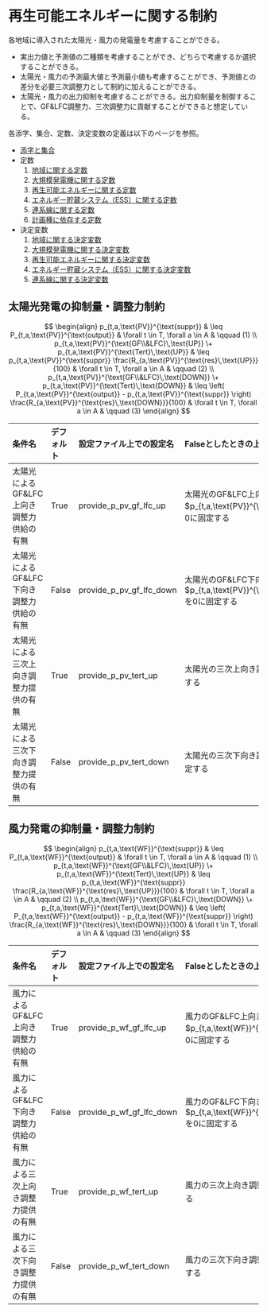 # 再生可能エネルギーに関する制約

各地域に導入された太陽光・風力の発電量を考慮することができる。

- 実出力値と予測値の二種類を考慮することができ、どちらで考慮するか選択することができる。
- 太陽光・風力の予測最大値と予測最小値も考慮することができ、予測値との差分を必要三次調整力として制約に加えることができる。
- 太陽光・風力の出力抑制を考慮することができる。出力抑制量を制御することで、GF&LFC調整力、三次調整力に貢献することができると想定している。

各添字、集合、定数、決定変数の定義は以下のページを参照。
- [添字と集合](../03_set_and_index.md)
- 定数
  1. [地域に関する定数](../04_parameter/01_area.md)
  2. [大規模発電機に関する定数](../04_parameter/02_generator.md)
  3. [再生可能エネルギーに関する定数](../04_parameter/03_re.md)
  4. [エネルギー貯蔵システム（ESS）に関する定数](../04_parameter/04_ess.md)
  5. [連系線に関する定数](../04_parameter/05_tie.md)
  6. [計画種に依存する定数](../04_parameter/06_depend_on_scheduling_kind.md)
- 決定変数
  1. [地域に関する決定変数](../05_variable/01_area.md)
  2. [大規模発電機に関する決定変数](../05_variable/02_geneation.md)
  3. [再生可能エネルギーに関する決定変数](../05_variable/03_re.md)
  4. [エネルギー貯蔵システム（ESS）に関する決定変数](../05_variable/04_ess.md)
  5. [連系線に関する決定変数](../05_variable/05_tie.md)


## 太陽光発電の抑制量・調整力制約

$$
\begin{align}
   p_{t,a,\text{PV}}^{\text{suppr}}
    & \leq P_{t,a,\text{PV}}^{\text{output}}
    & \forall t \in T, \forall a \in A
    & \qquad (1)
\\
   p_{t,a,\text{PV}}^{\text{GF\\&LFC}\,\text{UP}}
  \+ p_{t,a,\text{PV}}^{\text{Tert}\,\text{UP}}
    & \leq p_{t,a,\text{PV}}^{\text{suppr}} \frac{R_{a,\text{PV}}^{\text{res}\,\text{UP}}}{100}
    & \forall t \in T, \forall a \in A
    & \qquad (2)
\\
   p_{t,a,\text{PV}}^{\text{GF\\&LFC}\,\text{DOWN}}
  \+ p_{t,a,\text{PV}}^{\text{Tert}\,\text{DOWN}}
    & \leq \left( P_{t,a,\text{PV}}^{\text{output}} - p_{t,a,\text{PV}}^{\text{suppr}} \right)
   \frac{R_{a,\text{PV}}^{\text{res}\,\text{DOWN}}}{100}
   & \forall t \in T, \forall a \in A
   & \qquad (3)
\end{align}
$$

| 条件名                                   | デフォルト | 設定ファイル上での設定名 | Falseとしたときの上記式からの変更内容                        |
| :--------------------------------------- | :--------- | :----------------------- | :----------------------------------------------------------- |
| 太陽光によるGF&LFC上向き調整力供給の有無 | True       | provide_p_pv_gf_lfc_up   | 太陽光のGF&LFC上向き調整力 $p_{t,a,\text{PV}}^{\text{GF\\&LFC}\,\text{UP}}$ を0に固定する |
| 太陽光によるGF&LFC下向き調整力供給の有無 | False      | provide_p_pv_gf_lfc_down | 太陽光のGF&LFC下向き調整力 $p_{t,a,\text{PV}}^{\text{GF\\&LFC}\,\text{DOWN}}$ を0に固定する |
| 太陽光による三次上向き調整力提供の有無   | True       | provide_p_pv_tert_up     | 太陽光の三次上向き調整力 $p_{t,a,\text{PV}}^{\text{Tert}\,\text{UP}}$ を0に固定する |
| 太陽光による三次下向き調整力提供の有無   | False      | provide_p_pv_tert_down   | 太陽光の三次下向き調整力 $p_{t,a,\text{PV}}^{\text{Tert}\,\text{DOWN}}$ を0に固定する |

## 風力発電の抑制量・調整力制約

$$
\begin{align}
   p_{t,a,\text{WF}}^{\text{suppr}}
    & \leq P_{t,a,\text{WF}}^{\text{output}}
    & \forall t \in T, \forall a \in A
    & \qquad (1)
\\
   p_{t,a,\text{WF}}^{\text{GF\\&LFC}\,\text{UP}}
  \+ p_{t,a,\text{WF}}^{\text{Tert}\,\text{UP}}
    & \leq p_{t,a,\text{WF}}^{\text{suppr}} \frac{R_{a,\text{WF}}^{\text{res}\,\text{UP}}}{100}
    & \forall t \in T, \forall a \in A
    & \qquad (2)
\\
   p_{t,a,\text{WF}}^{\text{GF\\&LFC}\,\text{DOWN}}
  \+ p_{t,a,\text{WF}}^{\text{Tert}\,\text{DOWN}}
    & \leq \left( P_{t,a,\text{WF}}^{\text{output}} - p_{t,a,\text{WF}}^{\text{suppr}} \right)
   \frac{R_{a,\text{WF}}^{\text{res}\,\text{DOWN}}}{100}
   & \forall t \in T, \forall a \in A
   & \qquad (3)
\end{align}
$$

| 条件名                                 | デフォルト | 設定ファイル上での設定名 | Falseとしたときの上記式からの変更内容                        |
| :------------------------------------- | :--------- | :----------------------- | :----------------------------------------------------------- |
| 風力によるGF&LFC上向き調整力供給の有無 | True       | provide_p_wf_gf_lfc_up   | 風力のGF&LFC上向き調整力 $p_{t,a,\text{WF}}^{\text{GF\\&LFC}\,\text{UP}}$ を0に固定する |
| 風力によるGF&LFC下向き調整力供給の有無 | False      | provide_p_wf_gf_lfc_down | 風力のGF&LFC下向き調整力 $p_{t,a,\text{WF}}^{\text{GF\\&LFC}\,\text{DOWN}}$ を0に固定する |
| 風力による三次上向き調整力提供の有無   | True       | provide_p_wf_tert_up     | 風力の三次上向き調整力 $p_{t,a,\text{WF}}^{\text{Tert}\,\text{UP}}$ を0に固定する |
| 風力による三次下向き調整力提供の有無   | False      | provide_p_wf_tert_down   | 風力の三次下向き調整力 $p_{t,a,\text{WF}}^{\text{Tert}\,\text{DOWN}}$ を0に固定する |
